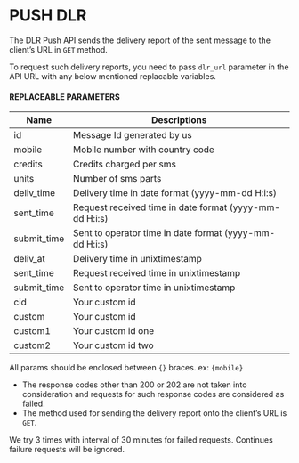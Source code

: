 # PUSH DLR

The DLR Push API sends the delivery report of the sent message to the client’s URL in `GET` method.

To request such delivery reports, you need to pass `dlr_url` parameter in the API URL with any below mentioned replacable variables.

####  REPLACEABLE PARAMETERS

| Name     | Descriptions |
|----------|--------------|
| id | Message Id generated by us|
| mobile | Mobile number with country code|
| credits | Credits charged per sms|
| units | Number of sms parts|
| deliv_time | Delivery time in date format (yyyy-mm-dd H:i:s)|
| sent_time | Request received time in date format (yyyy-mm-dd H:i:s)|
| submit_time | Sent to operator time in date format (yyyy-mm-dd H:i:s)|
| deliv_at | Delivery time in unixtimestamp|
| sent_time | Request received time in unixtimestamp|
| submit_time | Sent to operator  time in unixtimestamp|
| cid | Your custom id|
| custom | Your custom id|
| custom1 | Your custom id one|
| custom2 | Your custom id two|


All params should be enclosed between `{}` braces. ex: `{mobile}`


- The response codes other than 200 or 202 are not taken into consideration and requests for such response codes are considered as failed.
- The method used for sending the delivery report onto the client’s URL is `GET`.

We try 3 times with interval of 30 minutes for failed requests. Continues failure requests will be ignored.